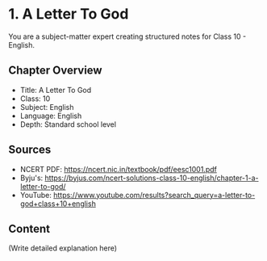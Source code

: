 # 1. A Letter To God

You are a subject-matter expert creating structured notes for Class 10 - English.

## Chapter Overview
- Title: A Letter To God
- Class: 10
- Subject: English
- Language: English
- Depth: Standard school level

## Sources
- NCERT PDF: https://ncert.nic.in/textbook/pdf/eesc1001.pdf
- Byju's: https://byjus.com/ncert-solutions-class-10-english/chapter-1-a-letter-to-god/
- YouTube: https://www.youtube.com/results?search_query=a-letter-to-god+class+10+english

## Content
(Write detailed explanation here)
